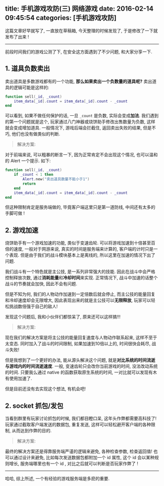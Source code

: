 title: 手机游戏攻防(三) 网络游戏
date: 2016-02-14 09:45:54
categories: [手机游戏攻防]
---

这篇文章好早就写了, 一直放在草稿箱, 今天整理的时候发现了, 于是修改了一下就发布了出来 !

---

前段时间我们的游戏公测了下, 在安全这方面遇到了不少问题, 和大家分享一下.


## 1. 道具负数卖出

卖出道具是多数游戏都有的一个功能, **那么如果卖出一个负数量的道具呢?** 卖出道具的逻辑可能是这样的:

```lua
function sell(_id, _count)
	item_data[_id].count = item_data[_id].count - _count
end
```

可以看到, 如果不做任何保护的话, 一旦 `_count` 是负数, 实际会变成**加法**. 我们遇到的第一个问题就是这个, 玩家通过八门神器或烧饼助手修改出售数量为负数, 这样就会变成增加道具. 一般情况下, 游戏后端会拦截住, 返回卖出失败的结果, 但是不巧, 他们也没有做类似的判断. 

> 解决方案:

对于前端来说, 可以粗暴的断言一下, 因为正常肯定不会出现这个情况, 也可以温和的 Alert 一个提示. 如下:

```lua
function sell(_id, _count)
	if _count < 1 then
		Alert.new("卖出道具数量不能小于1")
		return
	end
	item_data[_id].count = item_data[_id].count - _count
end
```

但这种限制肯定是服务端做的, 毕竟客户端这里只是第一道防线, 中间还有太多的手脚可做 !

## 2. 游戏加速

烧饼助手有一个游戏加速的功能, 类似于变速齿轮. 可以将游戏加速到十倍甚至百倍的速度, 一般对于网游来说, 真实的时间是服务端来计算的, 客户端的计时只是一个表现. 但是由于我们的战斗模块基本上是离线的, 所以这里在加速的情况下出了问题.

我们战斗有一个特色就是主公技, 是一系列非常强大的技能. 因此在战斗中会严格控制释放次数, 通过**消耗能量**和**冷却时间**来实现. 正常情况下, 战斗中加速的话整个战斗的节奏就会加快, 因此不会有问题.

但是不知为何, 我们的人物动作加速到一定倍数后就会停止, 而主公技的能量回复和冷却速度却会无限增大, 因此表现出来的就是主公技可以**无限释放**, 玩家可以轻松挑战数倍强于自己的敌人!

发现这个问题后, 我和小伙伴们都惊呆了, 原来还可以这样搞!!! 


> 解决方案:

现在我们的解决方案是将主公技的能量回复速度与人物动作联系起来, 这样不至于太变态. 同时加入了战斗的时间限制, 如果加速到10倍以上的, 时间很快会耗尽, 战斗失败! 

但是我想到了一个更好的办法, 能从源头解决这个问题, 就是**对比系统的时间流逝与游戏内的时间流逝速度**. 一般, 变速齿轮只会改你当前游戏的时间, 没法改动系统的时间. 只要我么通过 native 的函数获取原生系统的时间, 一对比就可以发现有木有使用加速了.

但是目前还没有去实现这个想法, 有机会吧!


## 2. socket 抓包/发包

当看到群里有玩家讨论抓包的时候, 我们都目瞪口呆, 这年头作弊都需要高科技了! 玩家通过截取客户端发送的数据包, 重复发送, 这样可以轻松避开客户端的各种限制, 从而达到作弊的目的.

> 解决方案:

最终的解决方案还是得靠服务端严谨的逻辑来避免, 各种检查参数, 检查返回值! 也可以通过设计来避免, 比如每次发送数据包都附加一个 id 属性, 这个 id 会以某种规则增长, 服务端哪里也有一个 id , 对比之后就可以判断是否玩家作弊了 !


---

哈哈, 综上所述, 一个有经验的游戏服务端是多麽的重要.